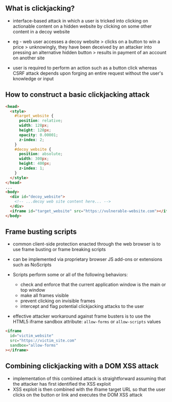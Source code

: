 ## What is clickjacking?

- interface-based attack in which a user is tricked into clicking on actionable content on a hidden website by clicking on some other content in a decoy website

- eg - web user accesses a decoy website > clicks on a button to win a price > unknowingly, they have been deceived by an attacker into pressing an alternative hidden button > results in payment of an account on another site

- user is required to perform an action such as a button click whereas CSRF attack depends upon forging an entire request without the user's knowledge or input

## How to construct a basic clickjacking attack

```html
<head>
  <style>
    #target_website {
      position: relative;
      width: 128px;
      height: 128px;
      opacity: 0.00001;
      z-index: 2;
    }
    #decoy_website {
      position: absolute;
      width: 300px;
      height: 400px;
      z-index: 1;
    }
  </style>
</head>
...
<body>
  <div id="decoy_website">
    <!-- ...decoy web site content here... -->
  </div>
  <iframe id="target_website" src="https://vulnerable-website.com"></iframe>
</body>
```

## Frame busting scripts

- common client-side protection enacted through the web browser is to use frame busting or frame breaking scripts
- can be implemented via proprietary browser JS add-ons or extensions such as NoScripts
- Scripts perform some or all of the following behaviors:

  - check and enforce that the current application window is the main or top window
  - make all frames visible
  - prevent clicking on invisible frames
  - intercept and flag potential clickjacking attacks to the user

- effective attacker workaround against frame busters is to use the HTML5 iframe sandbox attribute: `allow-forms` or `allow-scripts` values

```html
<iframe
  id="victim_website"
  src="https://victim_site.com"
  sandbox="allow-forms"
></iframe>
```

## Combining clickjacking with a DOM XSS attack

- implementation of this combined attack is straightforward assuming that the attacker has first identified the XSS exploit
- XSS exploit is then combined with the iframe target URL so that the user clicks on the button or link and executes the DOM XSS attack
